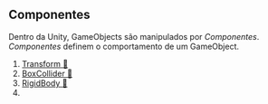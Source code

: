 ## Componentes

Dentro da Unity, GameObjects são manipulados por _Componentes_. _Componentes_ definem o comportamento de um GameObject.

1. [Transform 🚧](#)
2. [BoxCollider 🚧](#)
3. [RigidBody 🚧](#)
4. 
